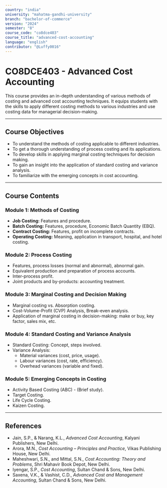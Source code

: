 ```yaml
---
country: "india"
university: "mahatma-gandhi-university"
branch: "bachelor-of-commerce"
version: "2024"
semester: "8"
course_code: "co8dce403"
course_title: "advanced-cost-accounting"
language: "english"
contributor: "@Luffy0016"
---
```

# CO8DCE403 - Advanced Cost Accounting

This course provides an in-depth understanding of various methods of costing and advanced cost accounting techniques. It equips students with the skills to apply different costing methods to various industries and use costing data for managerial decision-making.

---
## Course Objectives

* To understand the methods of costing applicable to different industries.
* To get a thorough understanding of process costing and its applications.
* To develop skills in applying marginal costing techniques for decision making.
* To gain an insight into the application of standard costing and variance analysis.
* To familiarize with the emerging concepts in cost accounting.

---
## Course Contents

### Module 1: Methods of Costing  
* **Job Costing:** Features and procedure.
* **Batch Costing:** Features, procedure, Economic Batch Quantity (EBQ).
* **Contract Costing:** Features, profit on incomplete contracts.
* **Operating Costing:** Meaning, application in transport, hospital, and hotel costing.

### Module 2: Process Costing  
* Features, process losses (normal and abnormal), abnormal gain.
* Equivalent production and preparation of process accounts.
* Inter-process profit.
* Joint products and by-products: accounting treatment.

### Module 3: Marginal Costing and Decision Making  
* Marginal costing vs. Absorption costing.
* Cost-Volume-Profit (CVP) Analysis, Break-even analysis.
* Application of marginal costing in decision-making: make or buy, key factor, sales mix, etc.

### Module 4: Standard Costing and Variance Analysis  
* Standard Costing: Concept, steps involved.
* Variance Analysis:
    * Material variances (cost, price, usage).
    * Labour variances (cost, rate, efficiency).
    * Overhead variances (variable and fixed).

### Module 5: Emerging Concepts in Costing  
* Activity Based Costing (ABC) - (Brief study).
* Target Costing.
* Life Cycle Costing.
* Kaizen Costing.

---
## References
* Jain, S.P., & Narang, K.L., *Advanced Cost Accounting*, Kalyani Publishers, New Delhi.
* Arora, M.N., *Cost Accounting – Principles and Practice*, Vikas Publishing House, New Delhi.
* Maheshwari, S.N., and Mittal, S.N., *Cost Accounting: Theory and Problems*, Shri Mahavir Book Depot, New Delhi.
* Iyengar, S.P., *Cost Accounting*, Sultan Chand & Sons, New Delhi.
* Saxena, V.K., & Vashist, C.D., *Advanced Cost and Management Accounting*, Sultan Chand & Sons, New Delhi.